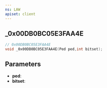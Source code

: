 ```yaml
---
ns: LAW
apiset: client
---
```

## _0x00DB0BC05E3FAA4E

```c
// 0x00DB0BC05E3FAA4E
void _0x00DB0BC05E3FAA4E(Ped ped,int bitset);
```


## Parameters
* **ped**:
* **bitset**:



